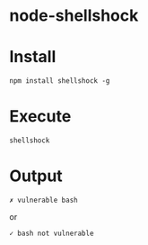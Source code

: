 node-shellshock
===============

# Install

    npm install shellshock -g

# Execute

    shellshock

# Output

    ✗ vulnerable bash

or

    ✓ bash not vulnerable
